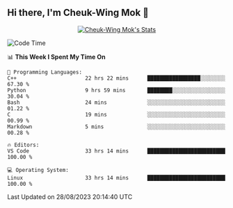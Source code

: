 ## Hi there, I'm Cheuk-Wing Mok 👋

<!--
**mozro0327/mozro0327** is a ✨ _special_ ✨ repository because its `README.md` (this file) appears on your GitHub profile.

Here are some ideas to get you started:

- 🔭 I’m currently working on ...
- 🌱 I’m currently learning ...
- 👯 I’m looking to collaborate on ...
- 🤔 I’m looking for help with ...
- 💬 Ask me about ...
- 📫 How to reach me: ...
- 😄 Pronouns: ...
- ⚡ Fun fact: ...
-->

<p align="center">
  <a href="https://github.com/mozro0327" class="rich-diff-level-one">
    <img src="https://github-readme-stats.vercel.app/api?username=mozro0327&title_color=333&text_color=777" alt="Cheuk-Wing Mok's Stats" >
    <!-- &hide=issues
    <img src="https://github-readme-stats.vercel.app/api?username=mozro0327&hide=issues&title_color=333&text_color=777" alt="Cheuk-Wing Mok's Stats" >
    -->
  </a>
</p>

<!--START_SECTION:waka-->
![Code Time](http://img.shields.io/badge/Code%20Time-1%2C914%20hrs%2046%20mins-blue)

📊 **This Week I Spent My Time On** 

```text
💬 Programming Languages: 
C++                      22 hrs 22 mins      █████████████████░░░░░░░░   67.30 % 
Python                   9 hrs 59 mins       ████████░░░░░░░░░░░░░░░░░   30.04 % 
Bash                     24 mins             ░░░░░░░░░░░░░░░░░░░░░░░░░   01.22 % 
C                        19 mins             ░░░░░░░░░░░░░░░░░░░░░░░░░   00.99 % 
Markdown                 5 mins              ░░░░░░░░░░░░░░░░░░░░░░░░░   00.28 % 

🔥 Editors: 
VS Code                  33 hrs 14 mins      █████████████████████████   100.00 % 

💻 Operating System: 
Linux                    33 hrs 14 mins      █████████████████████████   100.00 % 
```


 Last Updated on 28/08/2023 20:14:40 UTC
<!--END_SECTION:waka-->
